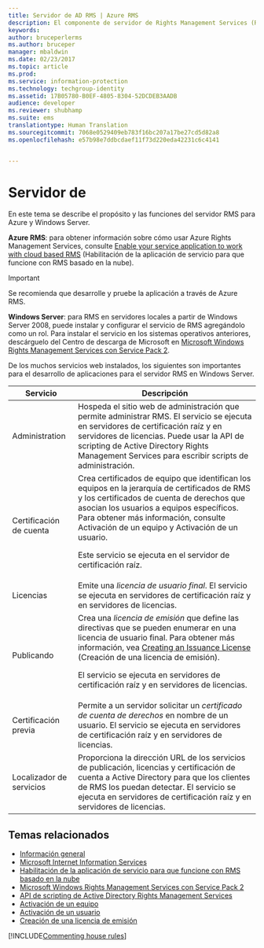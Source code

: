 ```yaml
---
title: Servidor de AD RMS | Azure RMS
description: El componente de servidor de Rights Management Services (RMS) se implementa mediante un conjunto de servicios web que se ejecutan en Microsoft Internet Information Services.
keywords: 
author: bruceperlerms
ms.author: bruceper
manager: mbaldwin
ms.date: 02/23/2017
ms.topic: article
ms.prod: 
ms.service: information-protection
ms.technology: techgroup-identity
ms.assetid: 17B05780-B0EF-4805-8304-52DCDEB3AADB
audience: developer
ms.reviewer: shubhamp
ms.suite: ems
translationtype: Human Translation
ms.sourcegitcommit: 7068e0529409eb783f16bc207a17be27cd5d82a8
ms.openlocfilehash: e57b98e7ddbcdaef11f73d220eda42231c6c4141


---
```


# <a name="server"></a>Servidor de

En este tema se describe el propósito y las funciones del servidor RMS para Azure y Windows Server.

**Azure RMS**: para obtener información sobre cómo usar Azure Rights Management Services, consulte [Enable your service application to work with cloud based RMS](how-to-use-file-api-with-aadrm-cloud.md) (Habilitación de la aplicación de servicio para que funcione con RMS basado en la nube).

> [!IMPORTANT] 
> Se recomienda que desarrolle y pruebe la aplicación a través de Azure RMS.

**Windows Server**: para RMS en servidores locales a partir de Windows Server 2008, puede instalar y configurar el servicio de RMS agregándolo como un rol. Para instalar el servicio en los sistemas operativos anteriores, descárguelo del Centro de descarga de Microsoft en [Microsoft Windows Rights Management Services con Service Pack 2](http://www.microsoft.com/download/en/details.aspx?id=4909).

De los muchos servicios web instalados, los siguientes son importantes para el desarrollo de aplicaciones para el servidor RMS en Windows Server.

| Servicio | Descripción |
|---------|-------------|
| Administration | Hospeda el sitio web de administración que permite administrar RMS. El servicio se ejecuta en servidores de certificación raíz y en servidores de licencias. Puede usar la API de scripting de Active Directory Rights Management Services para escribir scripts de administración.|
| Certificación de cuenta |Crea certificados de equipo que identifican los equipos en la jerarquía de certificados de RMS y los certificados de cuenta de derechos que asocian los usuarios a equipos específicos. Para obtener más información, consulte Activación de un equipo y Activación de un usuario.<p><p>Este servicio se ejecuta en el servidor de certificación raíz. |
|Licencias | Emite una *licencia de usuario final*. El servicio se ejecuta en servidores de certificación raíz y en servidores de licencias.|
|Publicando | Crea una *licencia de emisión* que define las directivas que se pueden enumerar en una licencia de usuario final. Para obtener más información, vea [Creating an Issuance License](https://msdn.microsoft.com/library/Aa362355) (Creación de una licencia de emisión).<p><p>El servicio se ejecuta en servidores de certificación raíz y en servidores de licencias.|
|Certificación previa | Permite a un servidor solicitar un *certificado de cuenta de derechos* en nombre de un usuario. El servicio se ejecuta en servidores de certificación raíz y en servidores de licencias.|
|Localizador de servicios | Proporciona la dirección URL de los servicios de publicación, licencias y certificación de cuenta a Active Directory para que los clientes de RMS los puedan detectar. El servicio se ejecuta en servidores de certificación raíz y en servidores de licencias.|

## <a name="related-topics"></a>Temas relacionados ##
* [Información general](ad-rms-overview.md)
* [Microsoft Internet Information Services](http://www.iis.net/overview)
* [Habilitación de la aplicación de servicio para que funcione con RMS basado en la nube](how-to-use-file-api-with-aadrm-cloud.md)
* [Microsoft Windows Rights Management Services con Service Pack 2](http://www.microsoft.com/download/en/details.aspx?id=4909)
* [API de scripting de Active Directory Rights Management Services](https://msdn.microsoft.com/library/Bb968797)
* [Activación de un equipo](https://msdn.microsoft.com/library/Cc530377)
* [Activación de un usuario](https://msdn.microsoft.com/library/Cc530378)
* [Creación de una licencia de emisión](https://msdn.microsoft.com/library/Aa362355)

[!INCLUDE[Commenting house rules](../includes/houserules.md)]


<!--HONumber=Jan17_HO1-->


